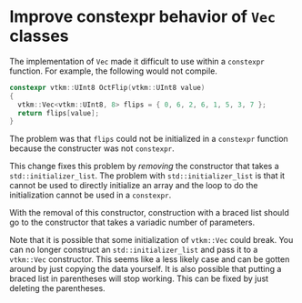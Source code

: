 # Improve constexpr behavior of `Vec` classes

The implementation of `Vec` made it difficult to use within a `constexpr`
function. For example, the following would not compile.

``` cpp
constexpr vtkm::UInt8 OctFlip(vtkm::UInt8 value)
{
  vtkm::Vec<vtkm::UInt8, 8> flips = { 0, 6, 2, 6, 1, 5, 3, 7 };
  return flips[value];
}
```

The problem was that `flips` could not be initialized in a `constexpr`
function because the constructer was not `constexpr`.

This change fixes this problem by _removing_ the constructor that takes a
`std::initializer_list`. The problem with `std::initializer_list` is that
it cannot be used to directly initialize an array and the loop to do the
initialization cannot be used in a `constexpr`.

With the removal of this constructor, construction with a braced list
should go to the constructor that takes a variadic number of parameters.

Note that it is possible that some initialization of `vtkm::Vec` could
break. You can no longer construct an `std::initializer_list` and pass it
to a `vtkm::Vec` constructor. This seems like a less likely case and can be
gotten around by just copying the data yourself. It is also possible that
putting a braced list in parentheses will stop working. This can be fixed
by just deleting the parentheses.
